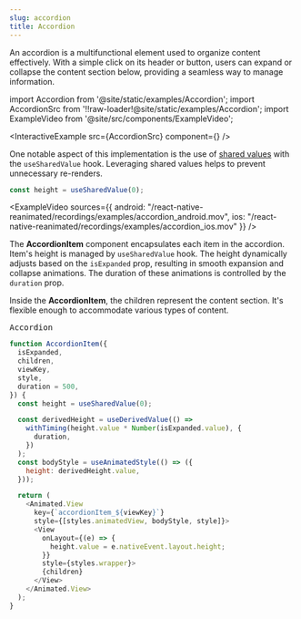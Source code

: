```yaml
---
slug: accordion
title: Accordion
---
```


An accordion is a multifunctional element used to organize content effectively. With a simple click on its header or button, users can expand or collapse the content section below, providing a seamless way to manage information.

import Accordion from '@site/static/examples/Accordion';
import AccordionSrc from '!!raw-loader!@site/static/examples/Accordion';
import ExampleVideo from '@site/src/components/ExampleVideo';

<InteractiveExample src={AccordionSrc} component={<Accordion />} />

One notable aspect of this implementation is the use of [shared values](/docs/fundamentals/glossary#shared-value) with the `useSharedValue` hook. Leveraging shared values helps to prevent unnecessary re-renders.

```js
const height = useSharedValue(0);
```

<ExampleVideo
sources={{
    android: "/react-native-reanimated/recordings/examples/accordion_android.mov",
    ios: "/react-native-reanimated/recordings/examples/accordion_ios.mov"
  }}
/>

The **AccordionItem** component encapsulates each item in the accordion. Item's height is managed by `useSharedValue` hook. The height dynamically adjusts based on the `isExpanded` prop, resulting in smooth expansion and collapse animations. The duration of these animations is controlled by the `duration` prop.

Inside the **AccordionItem**, the children represent the content section. It's flexible enough to accommodate various types of content.

<samp id="Accordion">Accordion</samp>

```js
function AccordionItem({
  isExpanded,
  children,
  viewKey,
  style,
  duration = 500,
}) {
  const height = useSharedValue(0);

  const derivedHeight = useDerivedValue(() =>
    withTiming(height.value * Number(isExpanded.value), {
      duration,
    })
  );
  const bodyStyle = useAnimatedStyle(() => ({
    height: derivedHeight.value,
  }));

  return (
    <Animated.View
      key={`accordionItem_${viewKey}`}
      style={[styles.animatedView, bodyStyle, style]}>
      <View
        onLayout={(e) => {
          height.value = e.nativeEvent.layout.height;
        }}
        style={styles.wrapper}>
        {children}
      </View>
    </Animated.View>
  );
}
```
